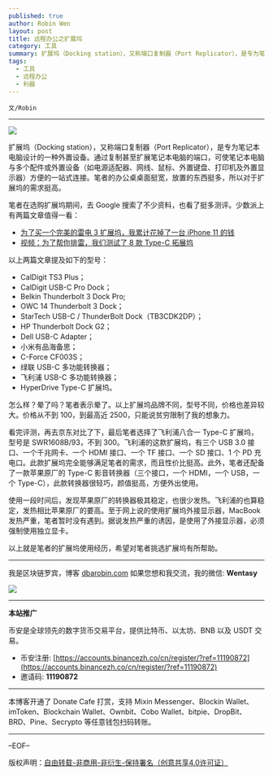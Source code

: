 ```yaml
---
published: true
author: Robin Wen
layout: post
title: 远程办公之扩展坞
category: 工具
summary: 扩展坞（Docking station），又称端口复制器（Port Replicator），是专为笔记本电脑设计的一种外置设备。通过复制甚至扩展笔记本电脑的端口，可使笔记本电脑与多个配件或外置设备（如电源适配器、网线、鼠标、外置键盘、打印机及外置显示器）方便的一站式连接。笔者的办公桌桌面挺宽，放置的东西挺多，所以对于扩展坞的需求挺高。使用一段时间后，发现苹果原厂的转换器极其稳定，也很少发热。飞利浦的也算稳定，发热相比苹果原厂的要高。至于网上说的使用扩展坞外接显示器，MacBook 发热严重，笔者暂时没有遇到。据说发热严重的诱因，是使用了外接显示器，必须强制使用独立显卡。以上就是笔者的扩展坞使用经历，希望对笔者挑选扩展坞有所帮助。
tags:
  - 工具
  - 远程办公
  - 利器
---
```


`文/Robin`

***

![](https://cdn.dbarobin.com/dbielhc.png)

扩展坞（Docking station），又称端口复制器（Port Replicator），是专为笔记本电脑设计的一种外置设备。通过复制甚至扩展笔记本电脑的端口，可使笔记本电脑与多个配件或外置设备（如电源适配器、网线、鼠标、外置键盘、打印机及外置显示器）方便的一站式连接。笔者的办公桌桌面挺宽，放置的东西挺多，所以对于扩展坞的需求挺高。

笔者在选购扩展坞期间，去 Google 搜索了不少资料，也看了挺多测评。少数派上有两篇文章值得一看：

* [为了买一个完美的雷电 3 扩展坞，我累计花掉了一台 iPhone 11 的钱](https://sspai.com/post/59194)
* [视频：为了帮你排雷，我们测试了 8 款 Type-C 拓展坞](https://sspai.com/post/56761)

以上两篇文章提及如下的型号：

* CalDigit TS3 Plus；
* CalDigit USB-C Pro Dock；
* Belkin Thunderbolt 3 Dock Pro;
* OWC 14 Thunderbolt 3 Dock；
* StarTech USB-C / ThunderBolt Dock（TB3CDK2DP）；
* HP Thunderbolt Dock G2；
* Dell USB-C Adapter；
* 小米有品海备思；
* C-Force CF003S；
* 绿联 USB-C 多功能转换器；
* 飞利浦 USB-C 多功能转换器；
* HyperDrive Type-C 扩展坞。

怎么样？晕了吗？笔者表示晕了。以上扩展坞品牌不同，型号不同，价格也差异较大。价格从不到 100，到最高近 2500，只能说贫穷限制了我的想象力。

看完评测，再去京东对比了下，最后笔者选择了飞利浦八合一 Type-C 扩展坞，型号是 SWR1608B/93，不到 300。飞利浦的这款扩展坞，有三个 USB 3.0 接口、一个千兆网卡、一个 HDMI 接口、一个 TF 接口、一个 SD 接口、1 个 PD 充电口。此款扩展坞完全能够满足笔者的需求，而且性价比挺高。此外，笔者还配备了一款苹果原厂的 Type-C 影音转换器（三个接口，一个 HDMI，一个 USB，一个 Type-C），此款转换器很轻巧，颜值挺高，方便外出使用。

使用一段时间后，发现苹果原厂的转换器极其稳定，也很少发热。飞利浦的也算稳定，发热相比苹果原厂的要高。至于网上说的使用扩展坞外接显示器，MacBook 发热严重，笔者暂时没有遇到。据说发热严重的诱因，是使用了外接显示器，必须强制使用独立显卡。

以上就是笔者的扩展坞使用经历，希望对笔者挑选扩展坞有所帮助。

***

我是区块链罗宾，博客 [dbarobin.com](https://dbarobin.com/)
如果您想和我交流，我的微信: **Wentasy**

![](https://cdn.dbarobin.com/v4yywe2.png)

***

**本站推广**

币安是全球领先的数字货币交易平台，提供比特币、以太坊、BNB 以及 USDT 交易。

* 币安注册: [https://accounts.binancezh.co/cn/register/?ref=11190872](https://accounts.binancezh.co/cn/register/?ref=11190872)
* 邀请码: **11190872**

***

本博客开通了 Donate Cafe 打赏，支持 Mixin Messenger、Blockin Wallet、imToken、Blockchain Wallet、Ownbit、Cobo Wallet、bitpie、DropBit、BRD、Pine、Secrypto 等任意钱包扫码转账。

<center>
    <div class="--donate-button"
         data-button-id="f8b9df0d-af9a-460d-8258-d3f435445075"
    ></div>
</center>

***

–EOF–

版权声明：[自由转载-非商用-非衍生-保持署名（创意共享4.0许可证）](http://creativecommons.org/licenses/by-nc-nd/4.0/deed.zh)